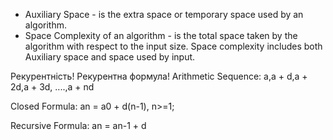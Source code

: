 - Auxiliary Space - is the extra space or temporary space used by an algorithm.
- Space Complexity of an algorithm - is the total space taken by the algorithm with respect to the input size. Space complexity includes both Auxiliary space and space used by input.

Рекурентність!
Рекурентна формула!
Arithmetic Sequence:
a,a + d,a + 2d,a + 3d, ....,a + nd

Closed Formula:
an = a0 + d(n-1), n>=1;

Recursive Formula:
an = an-1 + d
